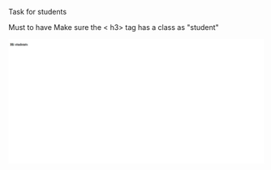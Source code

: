 Task for students

Must to have
Make sure the < h3> tag has a class as "student"

<img src="image.png" >